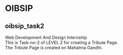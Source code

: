 # OIBSIP
## oibsip_task2 <br>
Web Development And Design Internship <br>
This is Task-no-2 of LEVEL 2 for creating a Tribute Page. <br>
The Tribute Page is created on Mahatma Gandhi.
